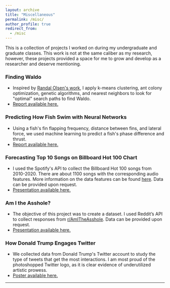 ```yaml
---
layout: archive
title: "Miscellaneous"
permalink: /misc/
author_profile: true
redirect_from:
  - /misc
---
```

This is a collection of projects I worked on during my undergraduate and graduate classes. This work is not at the same caliber as my research, however, these projects provided a space for me to grow and develop as a researcher and deserve mentioning. 

### Finding Waldo 
- Inspired by <a href="http://www.randalolson.com/2015/02/03/heres-waldo-computing-the-optimal-search-strategy-for-finding-waldo/" target="_blank" rel="noopener noreferrer">Randal Olsen's work</a>, I apply k-means clustering, ant colony optimization, genetic algorithms, and nearest neighbors to look for "optimal" search paths to find Waldo. 
-  <a href="/files/FindingWaldo-Buhler.pdf" target="_blank" rel="noopener noreferrer">Report available here.</a>

### Predicting How Fish Swim with Neural Networks
- Using a fish's fin flapping frequency, distance between fins, and lateral force, we used machine learning to predict a fish's phase difference and thrust. 
-  <a href="/files/FishSwim-BuhlerKadapa.pdf" target="_blank" rel="noopener noreferrer">Report available here.</a>

### Forecasting Top 10 Songs on Billboard Hot 100 Chart
- I used the Spotify's API to collect the Billboard Hot 100 songs from 2010-2020. There are about 1100 songs with the corresponding audio features. More information on the data features can be found [here](https://developer.spotify.com/documentation/web-api/reference/#/operations/get-several-audio-features). Data can be provided upon request. 
-  <a href="/files/BillboardHot100-Buhler.pdf" target="_blank" rel="noopener noreferrer">Presentation available here.</a>

###  Am I the Asshole? 
- The objective of this project was to create a dataset. I used Reddit’s API to collect responses from [r/AmITheAsshole](https://www.reddit.com/r/AmItheAsshole/). Data can be provided upon request. 
-  <a href="/files/AITA-Buhler.pdf" target="_blank" rel="noopener noreferrer">Presentation available here.</a>

### How Donald Trump Engages Twitter
- We collected data from Donald Trump's Twitter account to study the type of tweets that get the most interactions. I am most proud of the photoshopped Twitter logo, as it is clear evidence of underutilized artistic prowess. 
-  <a href="/files/HowDonaldTrumpEngagesTwitter.pdf" target="_blank" rel="noopener noreferrer">Poster available here.</a>


---